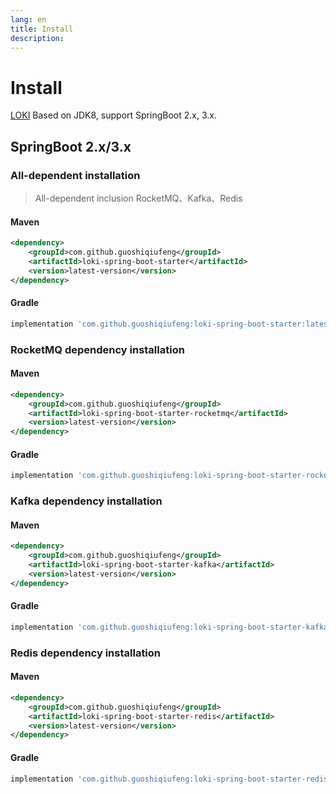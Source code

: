 ```yaml
---
lang: en
title: Install
description: 
---
```

# Install

[LOKI](https://github.com/guoshiqiufeng/loki) Based on JDK8, support SpringBoot 2.x, 3.x.


## SpringBoot 2.x/3.x

### All-dependent installation
> All-dependent inclusion RocketMQ、Kafka、Redis
#### Maven

```xml
<dependency>
    <groupId>com.github.guoshiqiufeng</groupId>
    <artifactId>loki-spring-boot-starter</artifactId>
    <version>latest-version</version>
</dependency>
```

#### Gradle

```groovy
implementation 'com.github.guoshiqiufeng:loki-spring-boot-starter:latest-version'
```


### RocketMQ dependency installation

#### Maven

```xml
<dependency>
    <groupId>com.github.guoshiqiufeng</groupId>
    <artifactId>loki-spring-boot-starter-rocketmq</artifactId>
    <version>latest-version</version>
</dependency>
```

#### Gradle

```groovy
implementation 'com.github.guoshiqiufeng:loki-spring-boot-starter-rocketmq:latest-version'
```


### Kafka dependency installation

#### Maven

```xml
<dependency>
    <groupId>com.github.guoshiqiufeng</groupId>
    <artifactId>loki-spring-boot-starter-kafka</artifactId>
    <version>latest-version</version>
</dependency>
```

#### Gradle

```groovy
implementation 'com.github.guoshiqiufeng:loki-spring-boot-starter-kafka:latest-version'
```

### Redis dependency installation

#### Maven

```xml
<dependency>
    <groupId>com.github.guoshiqiufeng</groupId>
    <artifactId>loki-spring-boot-starter-redis</artifactId>
    <version>latest-version</version>
</dependency>
```

#### Gradle

```groovy
implementation 'com.github.guoshiqiufeng:loki-spring-boot-starter-redis:latest-version'
```